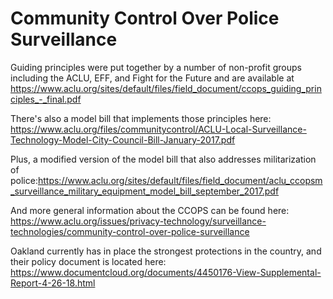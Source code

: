 # Community Control Over Police Surveillance

Guiding principles were put together by a number of non-profit groups including the ACLU, EFF, and Fight for the Future and are available at https://www.aclu.org/sites/default/files/field_document/ccops_guiding_principles_-_final.pdf

There's also a model bill that implements those principles here: https://www.aclu.org/files/communitycontrol/ACLU-Local-Surveillance-Technology-Model-City-Council-Bill-January-2017.pdf

Plus, a modified version of the model bill that also addresses militarization of police:https://www.aclu.org/sites/default/files/field_document/aclu_ccopsm_surveillance_military_equipment_model_bill_september_2017.pdf

And more general information about the CCOPS can be found here: https://www.aclu.org/issues/privacy-technology/surveillance-technologies/community-control-over-police-surveillance

Oakland currently has in place the strongest protections in the country, and their policy document is located here: https://www.documentcloud.org/documents/4450176-View-Supplemental-Report-4-26-18.html
